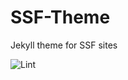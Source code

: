 # SSF-Theme
Jekyll theme for SSF sites

![Lint](https://github.com/sebs-scholarship/SSF-Theme/workflows/Lint/badge.svg)